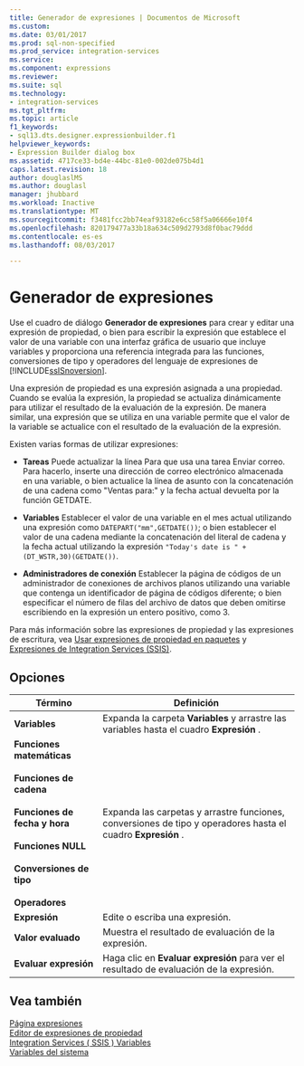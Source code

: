 ```yaml
---
title: Generador de expresiones | Documentos de Microsoft
ms.custom: 
ms.date: 03/01/2017
ms.prod: sql-non-specified
ms.prod_service: integration-services
ms.service: 
ms.component: expressions
ms.reviewer: 
ms.suite: sql
ms.technology:
- integration-services
ms.tgt_pltfrm: 
ms.topic: article
f1_keywords:
- sql13.dts.designer.expressionbuilder.f1
helpviewer_keywords:
- Expression Builder dialog box
ms.assetid: 4717ce33-bd4e-44bc-81e0-002de075b4d1
caps.latest.revision: 18
author: douglaslMS
ms.author: douglasl
manager: jhubbard
ms.workload: Inactive
ms.translationtype: MT
ms.sourcegitcommit: f3481fcc2bb74eaf93182e6cc58f5a06666e10f4
ms.openlocfilehash: 820179477a33b18a634c509d2793d8f0bac79ddd
ms.contentlocale: es-es
ms.lasthandoff: 08/03/2017

---
```

# <a name="expression-builder"></a>Generador de expresiones
  Use el cuadro de diálogo **Generador de expresiones** para crear y editar una expresión de propiedad, o bien para escribir la expresión que establece el valor de una variable con una interfaz gráfica de usuario que incluye variables y proporciona una referencia integrada para las funciones, conversiones de tipo y operadores del lenguaje de expresiones de [!INCLUDE[ssISnoversion](../../includes/ssisnoversion-md.md)].  
  
 Una expresión de propiedad es una expresión asignada a una propiedad. Cuando se evalúa la expresión, la propiedad se actualiza dinámicamente para utilizar el resultado de la evaluación de la expresión. De manera similar, una expresión que se utiliza en una variable permite que el valor de la variable se actualice con el resultado de la evaluación de la expresión.  
  
 Existen varias formas de utilizar expresiones:  
  
-   **Tareas** Puede actualizar la línea Para que usa una tarea Enviar correo. Para hacerlo, inserte una dirección de correo electrónico almacenada en una variable, o bien actualice la línea de asunto con la concatenación de una cadena como "Ventas para:" y la fecha actual devuelta por la función GETDATE.  
  
-   **Variables** Establecer el valor de una variable en el mes actual utilizando una expresión como `DATEPART("mm",GETDATE())`; o bien establecer el valor de una cadena mediante la concatenación del literal de cadena y la fecha actual utilizando la expresión `"Today's date is " + (DT_WSTR,30)(GETDATE())`.  
  
-   **Administradores de conexión** Establecer la página de códigos de un administrador de conexiones de archivos planos utilizando una variable que contenga un identificador de página de códigos diferente; o bien especificar el número de filas del archivo de datos que deben omitirse escribiendo en la expresión un entero positivo, como 3.  
  
 Para más información sobre las expresiones de propiedad y las expresiones de escritura, vea [Usar expresiones de propiedad en paquetes](../../integration-services/expressions/use-property-expressions-in-packages.md) y [Expresiones de Integration Services &#40;SSIS&#41;](../../integration-services/expressions/integration-services-ssis-expressions.md).  
  
## <a name="options"></a>Opciones  
  
|Término|Definición|  
|----------|----------------|  
|**Variables**|Expanda la carpeta **Variables** y arrastre las variables hasta el cuadro **Expresión** .|  
|**Funciones matemáticas**<br /><br /> **Funciones de cadena**<br /><br /> **Funciones de fecha y hora**<br /><br /> **Funciones NULL**<br /><br /> **Conversiones de tipo**<br /><br /> **Operadores**|Expanda las carpetas y arrastre funciones, conversiones de tipo y operadores hasta el cuadro **Expresión** .|  
|**Expresión**|Edite o escriba una expresión.|  
|**Valor evaluado**|Muestra el resultado de evaluación de la expresión.|  
|**Evaluar expresión**|Haga clic en **Evaluar expresión** para ver el resultado de evaluación de la expresión.|  
  
## <a name="see-also"></a>Vea también  
 [Página expresiones](../../integration-services/expressions/expressions-page.md)   
 [Editor de expresiones de propiedad](../../integration-services/expressions/property-expressions-editor.md)   
 [Integration Services &#40; SSIS &#41; Variables](../../integration-services/integration-services-ssis-variables.md)   
 [Variables del sistema](../../integration-services/system-variables.md)  
  
  

